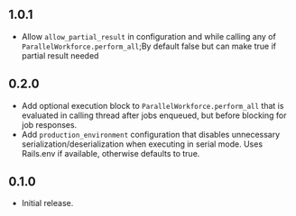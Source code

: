 ## 1.0.1
* Allow `allow_partial_result` in configuration and while calling any of `ParallelWorkforce.perform_all`;By default false but can make true if partial result needed

## 0.2.0

* Add optional execution block to `ParallelWorkforce.perform_all` that is evaluated in calling thread after jobs enqueued,
  but before blocking for job responses.
* Add `production_environment` configuration that disables unnecessary serialization/deserialization when executing in
  serial mode. Uses Rails.env if available, otherwise defaults to true.

## 0.1.0

* Initial release.

